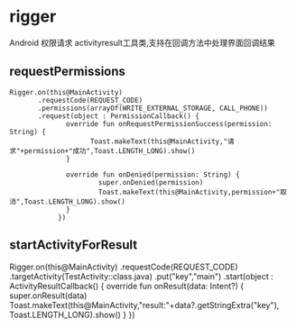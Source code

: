# rigger
Android 权限请求 activityresult工具类,支持在回调方法中处理界面回调结果

## requestPermissions
```
Rigger.on(this@MainActivity)
       .requestCode(REQUEST_CODE)
       .permissions(arrayOf(WRITE_EXTERNAL_STORAGE, CALL_PHONE))
       .request(object : PermissionCallback() {
              override fun onRequestPermissionSuccess(permission: String) {
                    Toast.makeText(this@MainActivity,"请求"+permission+"成功",Toast.LENGTH_LONG).show()
              }
              
              override fun onDenied(permission: String) {
                      super.onDenied(permission)
                      Toast.makeText(this@MainActivity,permission+"取消",Toast.LENGTH_LONG).show()
              }
            })
```

## startActivityForResult
   Rigger.on(this@MainActivity)
          .requestCode(REQUEST_CODE)
          .targetActivity(TestActivity::class.java)
          .put("key","main")
          .start(object : ActivityResultCallback() {
                  override fun onResult(data: Intent?) {
                          super.onResult(data)
                          Toast.makeText(this@MainActivity,"result:"+data?.getStringExtra("key"),
                                    Toast.LENGTH_LONG).show()
                  }
             })
